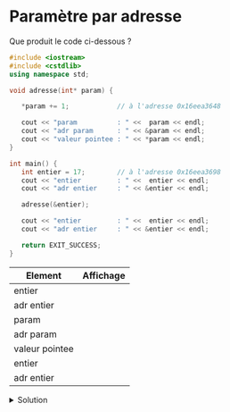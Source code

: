 # Paramètre par adresse

Que produit le code ci-dessous ?

~~~cpp
#include <iostream>
#include <cstdlib>
using namespace std;

void adresse(int* param) {

   *param += 1;            // à l'adresse 0x16eea3648

   cout << "param          : " <<  param << endl;
   cout << "adr param      : " << &param << endl;
   cout << "valeur pointee : " << *param << endl;
}

int main() {
   int entier = 17;        // à l'adresse 0x16eea3698
   cout << "entier         : " <<  entier << endl;
   cout << "adr entier     : " << &entier << endl;

   adresse(&entier);

   cout << "entier         : " <<  entier << endl;
   cout << "adr entier     : " << &entier << endl;

   return EXIT_SUCCESS;
}
~~~

| Element          | Affichage |
|---               |---        |
| entier           |           |
| adr entier       |           |
| param            |           |
| adr param        |           |
| valeur pointee   |           |
| entier           |           |
| adr entier       |           |


<details>
<summary>Solution</summary>

| Element          | Affichage    |
|---               |---           |
| entier           | 17           |
| adr entier       | 0x16eea3698  |
| param            | 0x16eea3698  |
| adr param        | 0x16eea3648  |
| valeur pointee   | 18           |
| entier           | 18           |
| adr entier       | 0x16eea3698  |

</details>
